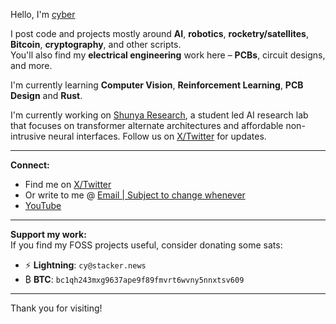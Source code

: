 Hello, I'm [cyber](https://cyb3r17.space)

I post code and projects mostly around **AI**, **robotics**, **rocketry/satellites**, **Bitcoin**, **cryptography**, and other scripts.  
You'll also find my **electrical engineering** work here – **PCBs**, circuit designs, and more.

I'm currently learning **Computer Vision**, **Reinforcement Learning**, **PCB Design** and **Rust**.

I'm currently working on [Shunya Research](https://shunyaresearch.systems), a student led AI research lab that focuses on transformer alternate architectures and affordable non-intrusive
neural interfaces. Follow us on [X/Twitter](https://x.com/shunyaresearch) for updates.

---
**Connect:** 
- Find me on [X/Twitter](https://x.com/cyb3r_17) 
- Or write to me @ [Email | Subject to change whenever](mailto:cyberswebsite.whomever282@passinbox.com)
- [YouTube](https://www.youtube.com/@cyberwasbored)
---

**Support my work:**  \
If you find my FOSS projects useful, consider donating some sats:

- ⚡ **Lightning**: `cy@stacker.news`  
- ₿ **BTC**: `bc1qh243mxg9637ape9f89fmvrt6wvny5nnxtsv609`

---
Thank you for visiting!
